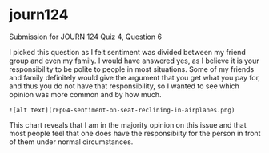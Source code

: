 # journ124
Submission for JOURN 124 Quiz 4, Question 6

I picked this question as I felt sentiment was divided between my friend group and even my family. I would have answered yes, as I believe it is your responsibility to be polite to people in most situations. Some of my friends and family definitely would give the argument that you get what you pay for, and thus you do not have that responsibility, so I wanted to see which opinion was more  common and by how much. 

 	![alt text](rFpG4-sentiment-on-seat-reclining-in-airplanes.png)

This chart reveals that I am in the majority opinion on this issue and that most people feel that one does have the responsibilty for the person in front of them under normal circumstances. 
